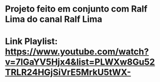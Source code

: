 # Projeto feito em conjunto com Ralf Lima do canal Ralf Lima

# Link Playlist: https://www.youtube.com/watch?v=7lGaYV5Hjx4&list=PLWXw8Gu52TRLR24HGjSiVrE5MrkU5tWX- 
